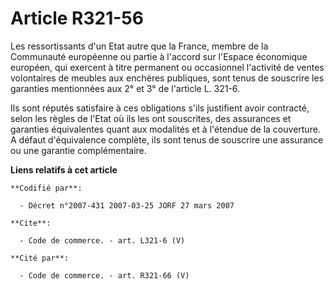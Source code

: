 # Article R321-56

Les ressortissants d'un Etat autre que la France, membre de la Communauté européenne ou partie à l'accord sur l'Espace
économique européen, qui exercent à titre permanent ou occasionnel l'activité de ventes volontaires de meubles aux enchères
publiques, sont tenus de souscrire les garanties mentionnées aux 2° et 3° de l'article L. 321-6.

Ils sont réputés satisfaire à ces obligations s'ils justifient avoir contracté, selon les règles de l'Etat où ils les ont
souscrites, des assurances et garanties équivalentes quant aux modalités et à l'étendue de la couverture. A défaut
d'équivalence complète, ils sont tenus de souscrire une assurance ou une garantie complémentaire.

**Liens relatifs à cet article**

	**Codifié par**:

	  - Décret n°2007-431 2007-03-25 JORF 27 mars 2007

	**Cite**:

	  - Code de commerce. - art. L321-6 (V)

	**Cité par**:

	  - Code de commerce. - art. R321-66 (V)
